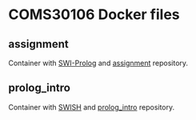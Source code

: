 # COMS30106 Docker files #
## assignment ##
Container with [SWI-Prolog](http://swi-prolog.org) and [assignment](https://github.com/COMS30106/assignment) repository.

## prolog_intro ##
Container with [SWISH](http://swish.swi-prolog.org) and [prolog_intro](https://github.com/COMS30106/prolog_intro) repository.
